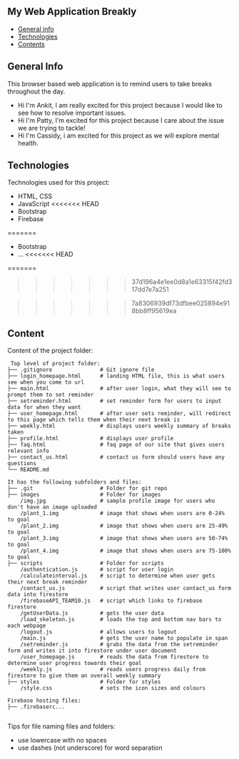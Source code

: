 ## My Web Application Breakly

* [General info](#general-info)
* [Technologies](#technologies)
* [Contents](#content)

## General Info

This browser based web application is to remind users to take breaks throughout the day.

* Hi I'm Ankit, I am really excited for this project because I would like to see how to resolve important issues.
* Hi I'm Patty, I'm excited for this project because I care about the issue we are trying to tackle!
* Hi I'm Cassidy, i am excited for this project as we will explore mental health.

## Technologies

Technologies used for this project:

* HTML, CSS
* JavaScript
<<<<<<< HEAD
* Bootstrap
* Firebase

=======

* Bootstrap
* ...
<<<<<<< HEAD

=======

>>>>>>> 37d196a4e1ee0d8a1e63315f42fd317dd7e7a251

>>>>>>> 7a8306939df73dfbee025894e918bb8ff95619ea

## Content

Content of the project folder:

```
 Top level of project folder: 
├── .gitignore               # Git ignore file
├── login_homepage.html      # landing HTML file, this is what users see when you come to url
├── main.html                # after user login, what they will see to prompt them to set reminder
├── setreminder.html         # set reminder form for users to input data for when they want 
├── user_homepage.html       # after user sets reminder, will redirect to this page which tells them when their next break is
├── weekly.html              # displays users weekly summary of breaks taken
├── profile.html             # displays user profile
├── faq.html                 # faq page of our site that gives users relevant info
├── contact_us.html          # contact us form should users have any questions
└── README.md

It has the following subfolders and files:
├── .git                     # Folder for git repo
├── images                   # Folder for images
    /img.jpg                 # sample profile image for users who don't have an image uploaded
    /plant_1.img             # image that shows when users are 0-24% to goal
    /plant_2.img             # image that shows when users are 25-49% to goal
    /plant_3.img             # image that shows when users are 50-74% to goal
    /plant_4.img             # image that shows when users are 75-100% to goal                    
├── scripts                  # Folder for scripts
    /authentication.js       # script for user login
    /calculateinterval.js    # script to determine when user gets their next break reminder
    /contact_us.js           # script that writes user contact_us form data into firestore
    /firebaseAPI_TEAM10.js   # script which links to firebase firestore 
    /getUserData.js          # gets the user data
    /load_skeleton.js        # loads the top and bottom nav bars to each webpage
    /logout.js               # allows users to logout
    /main.js                 # gets the user name to populate in span
    /setreminder.js          # grabs the data from the setreminder form and writes it into firestore under user document
    /user_homepage.js        # reads the data from firestore to determine user progress towards their goal
    /weekly.js               # reads users progress daily from firestore to give them an overall weekly summary
├── styles                   # Folder for styles
    /style.css               # sets the icon sizes and colours

Firebase hosting files: 
├── .firebaserc...


```

Tips for file naming files and folders:

* use lowercase with no spaces
* use dashes (not underscore) for word separation
